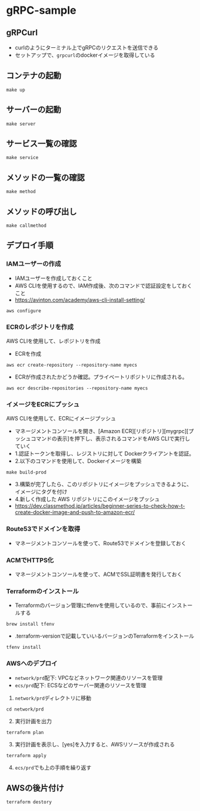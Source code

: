 # gRPC-sample
## gRPCurl
- curlのようにターミナル上でgRPCのリクエストを送信できる
- セットアップで、`grpcurl`のdockerイメージを取得している

## コンテナの起動
```
make up
```
## サーバーの起動
```
make server
```
## サービス一覧の確認
```
make service
```
## メソッドの一覧の確認
```
make method
```
## メソッドの呼び出し
```
make callmethod
```

## デプロイ手順
### IAMユーザーの作成
- IAMユーザーを作成しておくこと
- AWS CLIを使用するので、IAM作成後、次のコマンドで認証設定をしておくこと
- https://avinton.com/academy/aws-cli-install-setting/
```
aws configure
```

### ECRのレポジトリを作成
AWS CLIを使用して、レポジトリを作成
- ECRを作成
```
aws ecr create-repository --repository-name myecs
```
- ECRが作成されたかどうか確認。プライベートリポジトリに作成される。
```
aws ecr describe-repositories --repository-name myecs
```

### イメージをECRにプッシュ
AWS CLIを使用して、ECRにイメージプッシュ
- マネージメントコンソールを開き、[Amazon ECR][リポジトリ][mygrpc][プッシュコマンドの表示]を押下し、表示されるコマンドをAWS CLIで実行していく
- 1.認証トークンを取得し、レジストリに対して Dockerクライアントを認証。
- 2.以下のコマンドを使用して、Dockerイメージを構築
```
make build-prod
```
- 3.構築が完了したら、このリポジトリにイメージをプッシュできるように、イメージにタグを付け
- 4.新しく作成した AWS リポジトリにこのイメージをプッシュ
- https://dev.classmethod.jp/articles/beginner-series-to-check-how-t-create-docker-image-and-push-to-amazon-ecr/

### Route53でドメインを取得
- マネージメントコンソールを使って、Route53でドメインを登録しておく
### ACMでHTTPS化
- マネージメントコンソールを使って、ACMでSSL証明書を発行しておく
### Terraformのインストール
- Terraformのバージョン管理にtfenvを使用しているので、事前にインストールする
```
brew install tfenv
```
- .terraform-versionで記載していいるバージョンのTerraformをインストール
```
tfenv install
```
### AWSへのデプロイ
- `network/prd`配下:  VPCなどネットワーク関連のリソースを管理
- `ecs/prd`配下:  ECSなどのサーバー関連のリソースを管理
1. `network/prd`ディレクトリに移動
```
cd network/prd
```
2. 実行計画を出力
```
terraform plan
```
3. 実行計画を表示し、[yes]を入力すると、AWSリソースが作成される
```
terraform apply
```
4. `ecs/prd`でも上の手順を繰り返す
## AWSの後片付け
```
terraform destory
```
